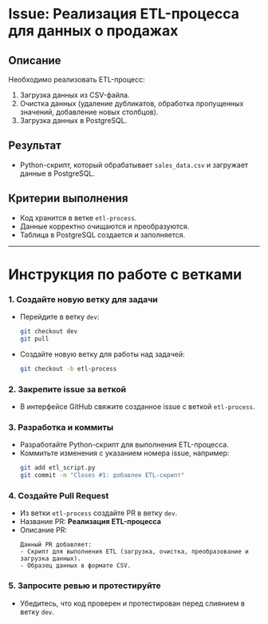# Issue: Реализация ETL-процесса для данных о продажах

## Описание
Необходимо реализовать ETL-процесс:
1. Загрузка данных из CSV-файла.
2. Очистка данных (удаление дубликатов, обработка пропущенных значений, добавление новых столбцов).
3. Загрузка данных в PostgreSQL.

## Результат
- Python-скрипт, который обрабатывает `sales_data.csv` и загружает данные в PostgreSQL.

## Критерии выполнения
- Код хранится в ветке `etl-process`.
- Данные корректно очищаются и преобразуются.
- Таблица в PostgreSQL создается и заполняется.

---

# Инструкция по работе с ветками

### 1. Создайте новую ветку для задачи
- Перейдите в ветку `dev`:
  ```bash
  git checkout dev
  git pull
  ```
- Создайте новую ветку для работы над задачей:
  ```bash
  git checkout -b etl-process
  ```

### 2. Закрепите issue за веткой
- В интерфейсе GitHub свяжите созданное issue с веткой `etl-process`.

### 3. Разработка и коммиты
- Разработайте Python-скрипт для выполнения ETL-процесса.
- Коммитьте изменения с указанием номера issue, например:
  ```bash
  git add etl_script.py
  git commit -m "Closes #1: добавлен ETL-скрипт"
  ```

### 4. Создайте Pull Request
- Из ветки `etl-process` создайте PR в ветку `dev`.
- Название PR: **Реализация ETL-процесса**
- Описание PR:
  ```
  Данный PR добавляет:
  - Скрипт для выполнения ETL (загрузка, очистка, преобразование и загрузка данных).
  - Образец данных в формате CSV.
  ```

### 5. Запросите ревью и протестируйте
- Убедитесь, что код проверен и протестирован перед слиянием в ветку `dev`.